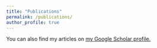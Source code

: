 ```yaml
---
title: "Publications"
permalink: /publications/
author_profile: true
---
```



 You can also find my articles on <u><a href="{{author.googlescholar}}">my Google Scholar profile</a>.</u>

